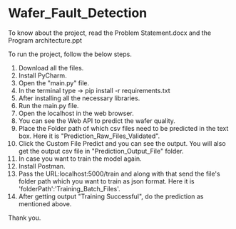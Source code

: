 # Wafer_Fault_Detection

To know about the project, read the Problem Statement.docx and the Program architecture.ppt

To run the project, follow the below steps.
1. Download all the files.
2. Install PyCharm.
3. Open the "main.py" file.
4. In the terminal type -> pip install -r requirements.txt
5. After installing all the necessary libraries.
6. Run the main.py file.
7. Open the localhost in the web browser.
8. You can see the Web API to predict the wafer quality.
9. Place the Folder path of which csv files need to be predicted in the text box. Here it is "Prediction_Raw_Files_Validated".
10. Click the Custom File Predict and you can see the output. You will also get the output csv file in "Prediction_Output_File" folder.
11. In case you want to train the model again.
12. Install Postman.
13. Pass the URL:localhost:5000/train and along with that send the file's folder path which you want to train as json format. Here it is 'folderPath':'Training_Batch_Files'.
14. After getting output "Training Successful", do the prediction as mentioned above.

Thank you.
